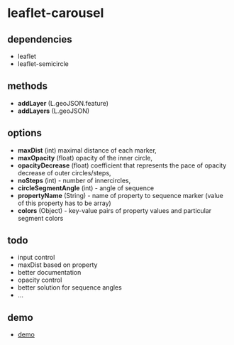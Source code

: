 # leaflet-carousel

## dependencies
 - leaflet
 - leaflet-semicircle


## methods
 - **addLayer** (L.geoJSON.feature)
 - **addLayers** (L.geoJSON)


## options
  - **maxDist** (int) maximal distance of each marker,
  - **maxOpacity** (float) opacity of the inner circle,
  - **opacityDecrease** (float) coefficient that represents the pace of opacity decrease of outer circles/steps,
  - **noSteps** (int) - number of innercircles,
  - **circleSegmentAngle** (int) - angle of sequence
  - **propertyName** (String) - name of property to sequence marker (value of this property has to be array)
  - **colors** (Object) - key-value pairs of property values and particular segment colors


## todo
 - input control
 - maxDist based on property
 - better documentation
 - opacity control
 - better solution for sequence angles
 - ...


## demo
 - [demo](https://adammertel.github.io/leaflet-carousel/demo/index.html)


 